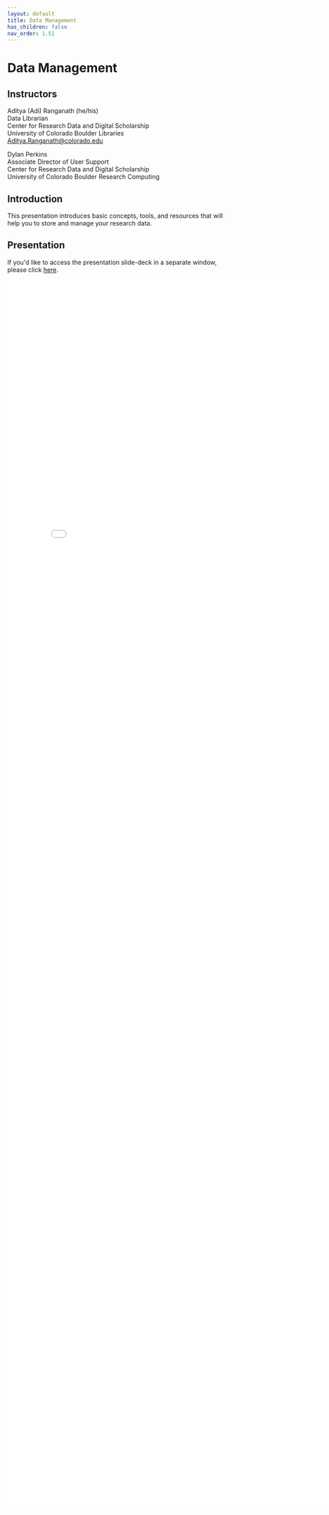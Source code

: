 ```yaml
---
layout: default
title: Data Management
has_children: false
nav_order: 1.51
---
```


# Data Management

## Instructors
Aditya (Adi) Ranganath (he/his)  
Data Librarian  
Center for Research Data and Digital Scholarship  
University of Colorado Boulder Libraries  
[Aditya.Ranganath@colorado.edu](mailto:Aditya.Ranganath@colorado.edu)

Dylan Perkins\
Associate Director of User Support\
Center for Research Data and Digital Scholarship\
University of Colorado Boulder Research Computing  

## Introduction

This presentation introduces basic concepts, tools, and resources that will help you to store and manage your research data. 

## Presentation

If you'd like to access the presentation slide-deck in a separate window, please click [here](data_management/data_management.pdf).

<iframe src="data_management/data_management.pdf" style="width: 800px; height: 2800px;" frameBorder="0"></iframe>


